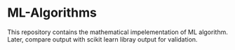 # ML-Algorithms
This repository contains the mathematical impelementation of ML algorithm. Later, compare output with scikit learn libray output for validation.
